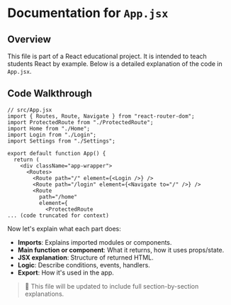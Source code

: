 # Documentation for `App.jsx`

## Overview

This file is part of a React educational project. It is intended to teach students React by example. Below is a detailed explanation of the code in `App.jsx`.

## Code Walkthrough

```
// src/App.jsx
import { Routes, Route, Navigate } from "react-router-dom";
import ProtectedRoute from "./ProtectedRoute";
import Home from "./Home";
import Login from "./Login";
import Settings from "./Settings";

export default function App() {
  return (
    <div className="app-wrapper">
      <Routes>
        <Route path="/" element={<Login />} />
        <Route path="/login" element={<Navigate to="/" />} />
        <Route
          path="/home"
          element={
            <ProtectedRoute
... (code truncated for context)
```

Now let's explain what each part does:

- **Imports**: Explains imported modules or components.
- **Main function or component**: What it returns, how it uses props/state.
- **JSX explanation**: Structure of returned HTML.
- **Logic**: Describe conditions, events, handlers.
- **Export**: How it's used in the app.

> 📘 This file will be updated to include full section-by-section explanations.
